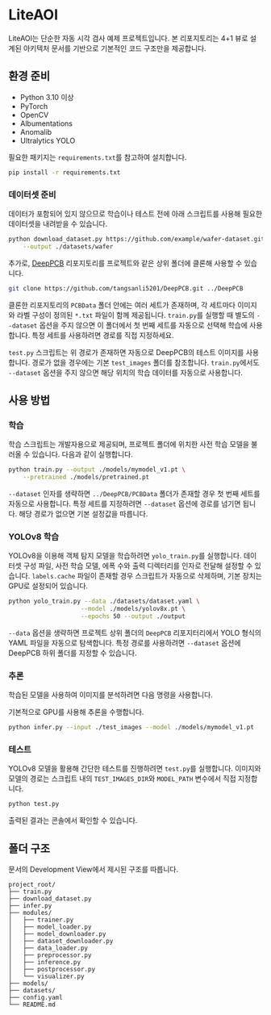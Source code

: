 # LiteAOI

LiteAOI는 단순한 자동 시각 검사 예제 프로젝트입니다. 본 리포지토리는 4+1 뷰로 설계된 아키텍처 문서를 기반으로 기본적인 코드 구조만을 제공합니다.

## 환경 준비

- Python 3.10 이상
 - PyTorch
 - OpenCV
 - Albumentations
 - Anomalib
 - Ultralytics YOLO

필요한 패키지는 `requirements.txt`를 참고하여 설치합니다.

```bash
pip install -r requirements.txt
```

### 데이터셋 준비

데이터가 포함되어 있지 않으므로 학습이나 테스트 전에 아래 스크립트를 사용해
필요한 데이터셋을 내려받을 수 있습니다.

```bash
python download_dataset.py https://github.com/example/wafer-dataset.git \
    --output ./datasets/wafer
```

추가로, [DeepPCB](https://github.com/tangsanli5201/DeepPCB.git) 리포지토리를
프로젝트와 같은 상위 폴더에 클론해 사용할 수 있습니다.

```bash
git clone https://github.com/tangsanli5201/DeepPCB.git ../DeepPCB
```

클론한 리포지토리의 `PCBData` 폴더 안에는 여러 세트가 존재하며, 각 세트마다
이미지와 라벨 구성이 정의된 `*.txt` 파일이 함께 제공됩니다. `train.py`를 실행할
때 별도의 `--dataset` 옵션을 주지 않으면 이 폴더에서 첫 번째 세트를 자동으로
선택해 학습에 사용합니다. 특정 세트를 사용하려면 경로를 직접 지정하세요.

`test.py` 스크립트는 위 경로가 존재하면 자동으로 DeepPCB의 테스트 이미지를
사용합니다. 경로가 없을 경우에는 기본 `test_images` 폴더를 참조합니다.
`train.py`에서도 `--dataset` 옵션을 주지 않으면 해당 위치의 학습 데이터를
자동으로 사용합니다.

## 사용 방법

### 학습

학습 스크립트는 개발자용으로 제공되며, 프로젝트 폴더에 위치한 사전 학습 모델을
불러올 수 있습니다. 다음과 같이 실행합니다.

```bash
python train.py --output ./models/mymodel_v1.pt \
    --pretrained ./models/pretrained.pt
```
`--dataset` 인자를 생략하면 `../DeepPCB/PCBData` 폴더가 존재할 경우
첫 번째 세트를 자동으로 사용합니다. 특정 세트를 지정하려면 `--dataset`
옵션에 경로를 넘기면 됩니다. 해당 경로가 없으면 기본 설정값을 따릅니다.

### YOLOv8 학습

YOLOv8을 이용해 객체 탐지 모델을 학습하려면 `yolo_train.py`를 실행합니다. 데이터셋
구성 파일, 사전 학습 모델, 에폭 수와 출력 디렉터리를 인자로 전달해 설정할 수 있습니다.
`labels.cache` 파일이 존재할 경우 스크립트가 자동으로 삭제하며, 기본 장치는 GPU로 설정되어 있습니다.

```bash
python yolo_train.py --data ./datasets/dataset.yaml \
                    --model ./models/yolov8x.pt \
                    --epochs 50 --output ./output
```

`--data` 옵션을 생략하면 프로젝트 상위 폴더의 `DeepPCB` 리포지터리에서
YOLO 형식의 YAML 파일을 자동으로 탐색합니다. 특정 경로를 사용하려면
`--dataset` 옵션에 DeepPCB 하위 폴더를 지정할 수 있습니다.

### 추론

학습된 모델을 사용하여 이미지를 분석하려면 다음 명령을 사용합니다.

기본적으로 GPU를 사용해 추론을 수행합니다.

```bash
python infer.py --input ./test_images --model ./models/mymodel_v1.pt
```

### 테스트

YOLOv8 모델을 활용해 간단한 테스트를 진행하려면 `test.py`를 실행합니다. 이미지와 모델의 경로는 스크립트 내의 `TEST_IMAGES_DIR`와 `MODEL_PATH` 변수에서 직접 지정합니다.

```bash
python test.py
```

출력된 결과는 콘솔에서 확인할 수 있습니다.

## 폴더 구조

문서의 Development View에서 제시된 구조를 따릅니다.

```text
project_root/
├── train.py
├── download_dataset.py
├── infer.py
├── modules/
│   ├── trainer.py
│   ├── model_loader.py
│   ├── model_downloader.py
│   ├── dataset_downloader.py
│   ├── data_loader.py
│   ├── preprocessor.py
│   ├── inference.py
│   ├── postprocessor.py
│   └── visualizer.py
├── models/
├── datasets/
├── config.yaml
└── README.md
```
